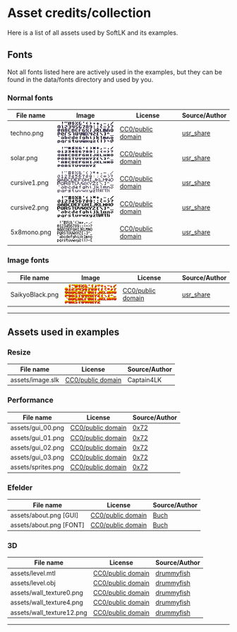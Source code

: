 # Asset credits/collection

Here is a list of all assets used by SoftLK and its examples.

## Fonts

Not all fonts listed here are actively used in the examples, but they can be found in the data/fonts directory and used by you.

### Normal fonts

|File name|Image|License|Source/Author|
|---|---|---|---|
|techno.png|![techno](fonts/techno.png)|[CC0/public domain](https://creativecommons.org/publicdomain/zero/1.0/)|[usr_share](https://opengameart.org/content/new-original-grafx2-font-collection)|
|solar.png|![solar](fonts/solar.png)|[CC0/public domain](https://creativecommons.org/publicdomain/zero/1.0/)|[usr_share](https://opengameart.org/content/new-original-grafx2-font-collection)|
|cursive1.png|![cursive1](fonts/cursive1.png)|[CC0/public domain](https://creativecommons.org/publicdomain/zero/1.0/)|[usr_share](https://opengameart.org/content/new-original-grafx2-font-collection)|
|cursive2.png|![cursive2](fonts/cursive2.png)|[CC0/public domain](https://creativecommons.org/publicdomain/zero/1.0/)|[usr_share](https://opengameart.org/content/new-original-grafx2-font-collection)|
|5x8mono.png|![5x8mono](fonts/5x8mono.png)|[CC0/public domain](https://creativecommons.org/publicdomain/zero/1.0/)|[usr_share](https://opengameart.org/content/new-original-grafx2-font-collection)|

### Image fonts

|File name|Image|License|Source/Author|
|---|---|---|---|
|SaikyoBlack.png|![SaikyoBlack](fonts/SaikyoBlack.png)|[CC0/public domain](https://creativecommons.org/publicdomain/zero/1.0/)|[usr_share](https://opengameart.org/content/new-original-grafx2-font-collection)|

------------
## Assets used in examples


### Resize

|File name|License|Source/Author|
|---|---|---|
|assets/image.slk|[CC0/public domain](https://creativecommons.org/publicdomain/zero/1.0/)|Captain4LK|

### Performance

|File name|License|Source/Author|
|---|---|---|
|assets/gui_00.png|[CC0/public domain](https://creativecommons.org/publicdomain/zero/1.0/)|[0x72](https://0x72.itch.io/dungeonui)|
|assets/gui_01.png|[CC0/public domain](https://creativecommons.org/publicdomain/zero/1.0/)|[0x72](https://0x72.itch.io/dungeonui)|
|assets/gui_02.png|[CC0/public domain](https://creativecommons.org/publicdomain/zero/1.0/)|[0x72](https://0x72.itch.io/dungeontileset-ii)|
|assets/gui_03.png|[CC0/public domain](https://creativecommons.org/publicdomain/zero/1.0/)|[0x72](https://0x72.itch.io/dungeontileset-ii)|
|assets/sprites.png|[CC0/public domain](https://creativecommons.org/publicdomain/zero/1.0/)|[0x72](https://0x72.itch.io/pixeldudesmaker)|

### Efelder

|File name|License|Source/Author|
|---|---|---|
|assets/about.png [GUI]|[CC0/public domain](https://creativecommons.org/publicdomain/zero/1.0/)|[Buch](https://opengameart.org/content/unfinished-user-interfaces)|
|assets/about.png [FONT]|[CC0/public domain](https://creativecommons.org/publicdomain/zero/1.0/)|[Buch](https://opengameart.org/content/three-little-bitmap-fonts)|

### 3D

|File name|License|Source/Author|
|---|---|---|
|assets/level.mtl|[CC0/public domain](https://creativecommons.org/publicdomain/zero/1.0/)|[drummyfish](https://opengameart.org/content/simple-afps-level)|
|assets/level.obj|[CC0/public domain](https://creativecommons.org/publicdomain/zero/1.0/)|[drummyfish](https://opengameart.org/content/simple-afps-level)|
|assets/wall_texture0.png|[CC0/public domain](https://creativecommons.org/publicdomain/zero/1.0/)|[drummyfish](https://opengameart.org/content/simple-afps-level)|
|assets/wall_texture4.png|[CC0/public domain](https://creativecommons.org/publicdomain/zero/1.0/)|[drummyfish](https://opengameart.org/content/simple-afps-level)|
|assets/wall_texture12.png|[CC0/public domain](https://creativecommons.org/publicdomain/zero/1.0/)|[drummyfish](https://opengameart.org/content/simple-afps-level)|

-----
